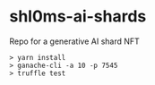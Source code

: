 # shl0ms-ai-shards
Repo for a generative AI shard NFT

```
> yarn install
> ganache-cli -a 10 -p 7545
> truffle test
```
